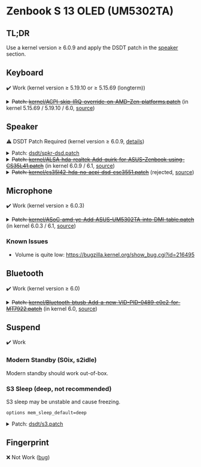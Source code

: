 # Zenbook S 13 OLED (UM5302TA)

## TL;DR

Use a kernel version ≥ 6.0.9 and apply the DSDT patch in the [speaker](#speaker) section.

## Keyboard

✔️ Work (kernel version ≥ 5.19.10 or ≥ 5.15.69 (longterm))

<details>
<summary>
<del>Patch: <a href="./patches/kernel/ACPI-skip-IRQ-override-on-AMD-Zen-platforms.patch">kernel/ACPI-skip-IRQ-override-on-AMD-Zen-platforms.patch</a></del> (in kernel 5.15.69 / 5.19.10 / 6.0, <a href="https://git.kernel.org/pub/scm/linux/kernel/git/torvalds/linux.git/commit/?id=9946e39fe8d0a5da9eb947d8e40a7ef204ba016e">source</a>)
</summary>

```diff
diff --git a/drivers/acpi/resource.c b/drivers/acpi/resource.c
index c2d4947844250..510cdec375c4d 100644
--- a/drivers/acpi/resource.c
+++ b/drivers/acpi/resource.c
@@ -416,6 +416,16 @@ static bool acpi_dev_irq_override(u32 gsi, u8 triggering, u8 polarity,
 {
 	int i;

+#ifdef CONFIG_X86
+	/*
+	 * IRQ override isn't needed on modern AMD Zen systems and
+	 * this override breaks active low IRQs on AMD Ryzen 6000 and
+	 * newer systems. Skip it.
+	 */
+	if (boot_cpu_has(X86_FEATURE_ZEN))
+		return false;
+#endif
+
 	for (i = 0; i < ARRAY_SIZE(skip_override_table); i++) {
 		const struct irq_override_cmp *entry = &skip_override_table[i];

```

</details>

## Speaker

⚠️ DSDT Patch Required (kernel version ≥ 6.0.9, [details](https://bugzilla.kernel.org/show_bug.cgi?id=216194))

<details>
<summary>
Patch: <a href="./patches/dsdt/spkr-dsd.patch">dsdt/spkr-dsd.patch</a>
</summary>

```diff
diff --git a/dsdt.dsl b/dsdt.dsl
index 663aa79..f485c41 100644
--- a/dsdt.dsl
+++ b/dsdt.dsl
@@ -18,7 +18,7 @@
  *     Compiler ID      "INTL"
  *     Compiler Version 0x20200717 (538969879)
  */
-DefinitionBlock ("", "DSDT", 2, "_ASUS_", "Notebook", 0x01072009)
+DefinitionBlock ("", "DSDT", 2, "_ASUS_", "Notebook", 0x0107200A)
 {
     External (_SB_.ALIB, MethodObj)    // 2 Arguments
     External (_SB_.APTS, MethodObj)    // 1 Arguments
@@ -14734,6 +14734,85 @@ DefinitionBlock ("", "DSDT", 2, "_ASUS_", "Notebook", 0x01072009)
             Method (_DIS, 0, NotSerialized)  // _DIS: Disable Device
             {
             }
+
+            Name (_DSD, Package (0x02)  // _DSD: Device-Specific Data
+            {
+                ToUUID ("daffd814-6eba-4d8c-8a91-bc9bbf4aa301") /* Device Properties for _DSD */,
+                Package (0x06)
+                {
+                    Package (0x02)
+                    {
+                        "cirrus,dev-index",
+                        Package (0x02)
+                        {
+                            0x40,
+                            0x41
+                        }
+                    },
+
+                    Package (0x02)
+                    {
+                        "reset-gpios",
+                        Package (0x08)
+                        {
+                            SPKR,
+                            Zero,
+                            Zero,
+                            Zero,
+                            SPKR,
+                            Zero,
+                            Zero,
+                            Zero
+                        }
+                    },
+
+                    Package (0x02)
+                    {
+                        "spk-id-gpios",
+                        Package (0x08)
+                        {
+                            SPKR,
+                            0x02,
+                            Zero,
+                            Zero,
+                            SPKR,
+                            0x02,
+                            Zero,
+                            Zero
+                        }
+                    },
+
+                    Package (0x02)
+                    {
+                        "cirrus,speaker-position",
+                        Package (0x02)
+                        {
+                            Zero,
+                            One
+                        }
+                    },
+
+                    Package (0x02)
+                    {
+                        "cirrus,gpio1-func",
+                        Package (0x02)
+                        {
+                            Zero,
+                            One
+                        }
+                    },
+
+                    Package (0x02)
+                    {
+                        "cirrus,gpio2-func",
+                        Package (0x02)
+                        {
+                            0x02,
+                            0x02
+                        }
+                    }
+                }
+            })
         }
     }

```

See also: [DSDT - ArchWiki](https://wiki.archlinux.org/title/DSDT)

</details>

<details>
<summary>
<del>Patch: <a href="./patches/kernel/ALSA-hda-realtek-Add-quirk-for-ASUS-Zenbook-using-CS35L41.patch">kernel/ALSA-hda-realtek-Add-quirk-for-ASUS-Zenbook-using-CS35L41.patch</a></del> (in kernel 6.0.9 / 6.1, <a href="https://git.kernel.org/pub/scm/linux/kernel/git/torvalds/linux.git/commit/?id=8d06679b25fc6813eb2438fac7fa13f4f3c2ef37">source</a>)
</summary>

```diff
diff --git a/sound/pci/hda/patch_realtek.c b/sound/pci/hda/patch_realtek.c
index 701a72ec5629a..b4f7ff8cfe41b 100644
--- a/sound/pci/hda/patch_realtek.c
+++ b/sound/pci/hda/patch_realtek.c
@@ -9404,6 +9404,7 @@ static const struct snd_pci_quirk alc269_fixup_tbl[] = {
 	SND_PCI_QUIRK(0x1043, 0x1e8e, "ASUS Zephyrus G15", ALC289_FIXUP_ASUS_GA401),
 	SND_PCI_QUIRK(0x1043, 0x1c52, "ASUS Zephyrus G15 2022", ALC289_FIXUP_ASUS_GA401),
 	SND_PCI_QUIRK(0x1043, 0x1f11, "ASUS Zephyrus G14", ALC289_FIXUP_ASUS_GA401),
+	SND_PCI_QUIRK(0x1043, 0x1f12, "ASUS UM5302", ALC287_FIXUP_CS35L41_I2C_2),
 	SND_PCI_QUIRK(0x1043, 0x1f92, "ASUS ROG Flow X16", ALC289_FIXUP_ASUS_GA401),
 	SND_PCI_QUIRK(0x1043, 0x3030, "ASUS ZN270IE", ALC256_FIXUP_ASUS_AIO_GPIO2),
 	SND_PCI_QUIRK(0x1043, 0x831a, "ASUS P901", ALC269_FIXUP_STEREO_DMIC),
```

</details>

<details>
<summary>
<del>Patch: <a href="./patches/kernel/cs35l42-hda-no-acpi-dsd-csc3551.patch">kernel/cs35l42-hda-no-acpi-dsd-csc3551.patch</a></del> (rejected, <a href="https://patchwork.kernel.org/project/alsa-devel/patch/20220703053225.2203-1-xw897002528@gmail.com/">source</a>)
</summary>

```diff
diff --git a/sound/pci/hda/cs35l41_hda.c b/sound/pci/hda/cs35l41_hda.c
index e5f0549bf06d..3917f398334d 100644
--- a/sound/pci/hda/cs35l41_hda.c
+++ b/sound/pci/hda/cs35l41_hda.c
@@ -1231,7 +1231,7 @@ static int cs35l41_no_acpi_dsd(struct cs35l41_hda *cs35l41, struct device *physd

 	if (strncmp(hid, "CLSA0100", 8) == 0) {
 		hw_cfg->bst_type = CS35L41_EXT_BOOST_NO_VSPK_SWITCH;
-	} else if (strncmp(hid, "CLSA0101", 8) == 0) {
+	} else if (strncmp(hid, "CLSA0101", 8) == 0 || strncmp(hid, "CSC3551", 7) == 0) {
 		hw_cfg->bst_type = CS35L41_EXT_BOOST;
 		hw_cfg->gpio1.func = CS35l41_VSPK_SWITCH;
 		hw_cfg->gpio1.valid = true;
```

</details>

## Microphone

✔️ Work (kernel version ≥ 6.0.3)

<details>
<summary>
<del>Patch: <a href="patches/kernel/ASoC-amd-yc-Add-ASUS-UM5302TA-into-DMI-table.patch">kernel/ASoC-amd-yc-Add-ASUS-UM5302TA-into-DMI-table.patch</a></del> (in kernel 6.0.3 / 6.1, <a href="https://git.kernel.org/pub/scm/linux/kernel/git/next/linux-next.git/commit/?id=4df5b13dec9e1b5a12db47ee92eb3f7da5c3deb5">source</a>)
</summary>

```diff
diff --git a/sound/soc/amd/yc/acp6x-mach.c b/sound/soc/amd/yc/acp6x-mach.c
index e0b24e1daef3d..5eab3baf3573d 100644
--- a/sound/soc/amd/yc/acp6x-mach.c
+++ b/sound/soc/amd/yc/acp6x-mach.c
@@ -171,6 +171,13 @@ static const struct dmi_system_id yc_acp_quirk_table[] = {
 			DMI_MATCH(DMI_PRODUCT_NAME, "21J6"),
 		}
 	},
+	{
+		.driver_data = &acp6x_card,
+		.matches = {
+			DMI_MATCH(DMI_BOARD_VENDOR, "ASUSTeK COMPUTER INC."),
+			DMI_MATCH(DMI_PRODUCT_NAME, "UM5302TA"),
+		}
+	},
 	{}
 };

```

</details>

### Known Issues

- Volume is quite low: <https://bugzilla.kernel.org/show_bug.cgi?id=216495>

## Bluetooth

✔️ Work (kernel version ≥ 6.0)

<details>
<summary>
<del>Patch: <a href="./patches/kernel/Bluetooth-btusb-Add-a-new-VID-PID-0489-e0e2-for-MT7922.patch">kernel/Bluetooth-btusb-Add-a-new-VID-PID-0489-e0e2-for-MT7922.patch</a></del> (in kernel 6.0, <a href="https://git.kernel.org/pub/scm/linux/kernel/git/torvalds/linux.git/commit/?id=57117d7234dadfba2a83615b2a9369f6f2f9914f">source</a>)
</summary>

```diff
diff --git a/drivers/bluetooth/btusb.c b/drivers/bluetooth/btusb.c
index 205b7d3b1cc3a..21135a419bcc3 100644
--- a/drivers/bluetooth/btusb.c
+++ b/drivers/bluetooth/btusb.c
@@ -492,6 +492,9 @@ static const struct usb_device_id blacklist_table[] = {
 	{ USB_DEVICE(0x13d3, 0x3568), .driver_info = BTUSB_MEDIATEK |
 						     BTUSB_WIDEBAND_SPEECH |
 						     BTUSB_VALID_LE_STATES },
+	{ USB_DEVICE(0x0489, 0xe0e2), .driver_info = BTUSB_MEDIATEK |
+						     BTUSB_WIDEBAND_SPEECH |
+						     BTUSB_VALID_LE_STATES },

 	/* Additional Realtek 8723AE Bluetooth devices */
 	{ USB_DEVICE(0x0930, 0x021d), .driver_info = BTUSB_REALTEK },
```

</details>

## Suspend

✔️ Work

### Modern Standby (S0ix, s2idle)

Modern standby should work out-of-box.

### S3 Sleep (deep, not recommended)

S3 sleep may be unstable and cause freezing.

```
options mem_sleep_default=deep
```

<details>
<summary>
Patch: <a href="./patches/dsdt/s3.patch">dsdt/s3.patch</a>
</summary>

```diff
diff --git a/dsdt.dsl b/dsdt.dsl
index 01b8c57..fa83d84 100644
--- a/dsdt.dsl
+++ b/dsdt.dsl
@@ -18,7 +18,7 @@
  *     Compiler ID      "INTL"
  *     Compiler Version 0x20200717 (538969879)
  */
-DefinitionBlock ("", "DSDT", 2, "_ASUS_", "Notebook", 0x01072009)
+DefinitionBlock ("", "DSDT", 2, "_ASUS_", "Notebook", 0x0107200A)
 {
     External (_SB_.ALIB, MethodObj)    // 2 Arguments
     External (_SB_.APTS, MethodObj)    // 1 Arguments
@@ -413,7 +413,7 @@ DefinitionBlock ("", "DSDT", 2, "_ASUS_", "Notebook", 0x01072009)

     Name (SS1, Zero)
     Name (SS2, Zero)
-    Name (SS3, Zero)
+    Name (SS3, One)
     Name (SS4, One)
     Name (IOST, 0xFFFF)
     Name (TOPM, 0x00000000)
@@ -3298,7 +3298,7 @@ DefinitionBlock ("", "DSDT", 2, "_ASUS_", "Notebook", 0x01072009)
         Zero,
         Zero
     })
-    Name (XS3, Package (0x04)
+    Name (_S3, Package (0x04)
     {
         0x03,
         Zero,
```

See also: [DSDT - ArchWiki](https://wiki.archlinux.org/title/DSDT)

</details>

## Fingerprint

❌ Not Work ([bug](https://gitlab.freedesktop.org/libfprint/libfprint/-/issues/402))
